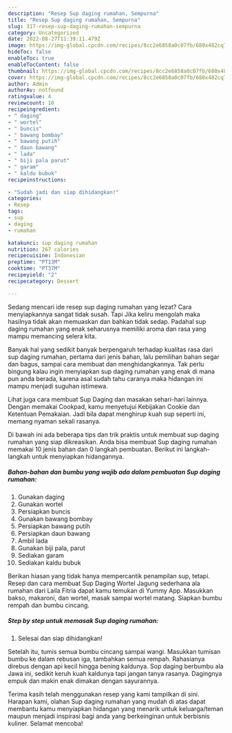 ```yaml
---
description: "Resep Sup daging rumahan, Sempurna"
title: "Resep Sup daging rumahan, Sempurna"
slug: 317-resep-sup-daging-rumahan-sempurna
category: Uncategorized
date: 2022-08-27T11:39:11.479Z
image: https://img-global.cpcdn.com/recipes/8cc2e6858a0c07fb/680x482cq70/sup-daging-rumahan-foto-resep-utama.jpg
hideToc: false
enableToc: true
enableTocContent: false
thumbnail: https://img-global.cpcdn.com/recipes/8cc2e6858a0c07fb/680x482cq70/sup-daging-rumahan-foto-resep-utama.jpg
cover: https://img-global.cpcdn.com/recipes/8cc2e6858a0c07fb/680x482cq70/sup-daging-rumahan-foto-resep-utama.jpg
author: Admin
authorAv: notfound
ratingvalue: 4
reviewcount: 10
recipeingredient:
- " daging"
- " wortel"
- " buncis"
- " bawang bombay"
- " bawang putih"
- " daun bawang"
- " lada"
- " biji pala parut"
- " garam"
- " kaldu bubuk"
recipeinstructions:

- "Sudah jadi dan siap dihidangkan!"
categories:
- Resep
tags:
- sup
- daging
- rumahan

katakunci: sup daging rumahan 
nutrition: 267 calories
recipecuisine: Indonesian
preptime: "PT13M"
cooktime: "PT37M"
recipeyield: "2"
recipecategory: Dessert

---
```



Sedang mencari ide resep sup daging rumahan yang lezat? Cara menyiapkannya sangat tidak susah. Tapi Jika keliru mengolah maka hasilnya tidak akan memuaskan dan bahkan tidak sedap. Padahal sup daging rumahan yang enak seharusnya memiliki aroma dan rasa yang mampu memancing selera kita.


Banyak hal yang sedikit banyak berpengaruh terhadap kualitas rasa dari sup daging rumahan, pertama dari jenis bahan, lalu pemilihan bahan segar dan bagus, sampai cara membuat dan menghidangkannya. Tak perlu bingung kalau ingin menyiapkan sup daging rumahan yang enak di mana pun anda berada, karena asal sudah tahu caranya maka hidangan ini mampu menjadi suguhan istimewa.

Lihat juga cara membuat Sup Daging dan masakan sehari-hari lainnya. Dengan memakai Cookpad, kamu menyetujui Kebijakan Cookie dan Ketentuan Pemakaian. Jadi bila dapat menghirup kuah sup seperti ini, memang nyaman sekali rasanya.


Di bawah ini ada beberapa tips dan trik praktis untuk membuat sup daging rumahan yang siap dikreasikan. Anda bisa membuat Sup daging rumahan memakai 10 jenis bahan dan 0 langkah pembuatan. Berikut ini langkah-langkah untuk menyiapkan hidangannya.

<!--inarticleads1-->

##### Bahan-bahan dan bumbu yang wajib ada dalam pembuatan Sup daging rumahan:

1. Gunakan  daging
1. Gunakan  wortel
1. Persiapkan  buncis
1. Gunakan  bawang bombay
1. Persiapkan  bawang putih
1. Persiapkan  daun bawang
1. Ambil  lada
1. Gunakan  biji pala, parut
1. Sediakan  garam
1. Sediakan  kaldu bubuk


Berikan hiasan yang tidak hanya mempercantik penampilan sup, tetapi. Resep dan cara membuat Sup Daging Wortel Jagung sederhana ala rumahan dari Laila Fitria dapat kamu temukan di Yummy App. Masukkan bakso, makaroni, dan wortel, masak sampai wortel matang. Siapkan bumbu rempah dan bumbu cincang. 

<!--inarticleads2-->

##### Step by step untuk memasak Sup daging rumahan:


1. Selesai dan siap dihidangkan!

Setelah itu, tumis semua bumbu cincang sampai wangi. Masukkan tumisan bumbu ke dalam rebusan iga, tambahkan semua rempah. Rahasianya direbus dengan api kecil hingga bening kaldunya. Sop daging berbumbu ala Jawa ini, sedikit keruh kuah kaldunya tapi jangan tanya rasanya. Dagingnya empuk dan makin enak dimakan dengan sayurannya. 

Terima kasih telah menggunakan resep yang kami tampilkan di sini. Harapan kami, olahan Sup daging rumahan yang mudah di atas dapat membantu kamu menyiapkan hidangan yang menarik untuk keluarga/teman maupun menjadi inspirasi bagi anda yang berkeinginan untuk berbisnis kuliner. Selamat mencoba!

